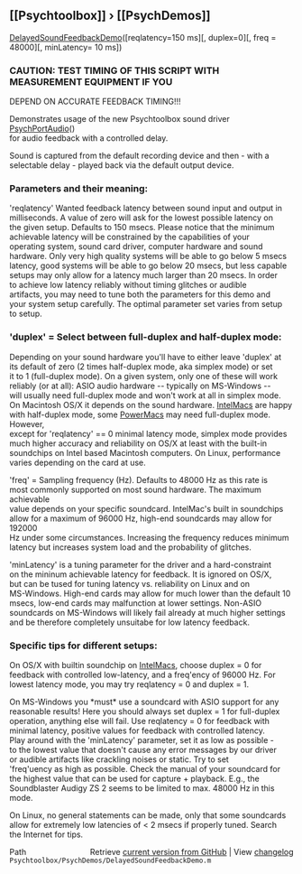 ## [[Psychtoolbox]] &#8250; [[PsychDemos]]

[DelayedSoundFeedbackDemo](DelayedSoundFeedbackDemo)([reqlatency=150 ms][, duplex=0][, freq = 48000][, minLatency= 10 ms])  
  
### CAUTION: TEST TIMING OF THIS SCRIPT WITH MEASUREMENT EQUIPMENT IF YOU  
DEPEND ON ACCURATE FEEDBACK TIMING!!!  
  
Demonstrates usage of the new Psychtoolbox sound driver [PsychPortAudio](PsychPortAudio)()  
for audio feedback with a controlled delay.  
  
Sound is captured from the default recording device and then - with a  
selectable delay - played back via the default output device.  
  
### Parameters and their meaning:  
  
'reqlatency' Wanted feedback latency between sound input and output in  
milliseconds. A value of zero will ask for the lowest possible latency on  
the given setup. Defaults to 150 msecs. Please notice that the minimum  
achievable latency will be constrained by the capabilities of your  
operating system, sound card driver, computer hardware and sound  
hardware. Only very high quality systems will be able to go below 5 msecs  
latency, good systems will be able to go below 20 msecs, but less capable  
setups may only allow for a latency much larger than 20 msecs. In order  
to achieve low latency reliably without timing glitches or audible  
artifacts, you may need to tune both the parameters for this demo and  
your system setup carefully. The optimal parameter set varies from setup  
to setup.  
  
### 'duplex' = Select between full-duplex and half-duplex mode:  
  
Depending on your sound hardware you'll have to either leave 'duplex' at  
its default of zero (2 times half-duplex mode, aka simplex mode) or set  
it to 1 (full-duplex mode). On a given system, only one of these will work  
reliably (or at all): ASIO audio hardware -- typically on MS-Windows --  
will usually need full-duplex mode and won't work at all in simplex mode.  
On Macintosh OS/X it depends on the sound hardware. [IntelMacs](IntelMacs) are happy  
with half-duplex mode, some [PowerMacs](PowerMacs) may need full-duplex mode. However,  
except for 'reqlatency' == 0 minimal latency mode, simplex mode provides  
much higher accuracy and reliability on OS/X at least with the built-in  
soundchips on Intel based Macintosh computers. On Linux, performance  
varies depending on the card at use.  
  
'freq' = Sampling frequency (Hz). Defaults to 48000 Hz as this rate is  
most commonly supported on most sound hardware. The maximum achievable  
value depends on your specific soundcard. IntelMac's built in soundchips  
allow for a maximum of 96000 Hz, high-end soundcards may allow for 192000  
Hz under some circumstances. Increasing the frequency reduces minimum  
latency but increases system load and the probability of glitches.  
  
'minLatency' is a tuning parameter for the driver and a hard-constraint  
on the mininum achievable latency for feedback. It is ignored on OS/X,  
but can be tused for tuning latency vs. reliability on Linux and on  
MS-Windows. High-end cards may allow for much lower than the default 10  
msecs, low-end cards may malfunction at lower settings. Non-ASIO  
soundcards on MS-Windows will likely fail already at much higher settings  
and be therefore completely unsuitabe for low latency feedback.  
  
### Specific tips for different setups:  
  
On OS/X with builtin soundchip on [IntelMacs](IntelMacs), choose duplex = 0 for  
feedback with controlled low-latency, and a freq'ency of 96000 Hz. For  
lowest latency mode, you may try reqlatency = 0 and duplex = 1.  
  
On MS-Windows you \*must\* use a soundcard with ASIO support for any  
reasonable results! Here you should always set duplex = 1 for full-duplex  
operation, anything else will fail. Use reqlatency = 0 for feedback with  
minimal latency, positive values for feedback with controlled latency.  
Play around with the 'minLatency' parameter, set it as low as possible -  
to the lowest value that doesn't cause any error messages by our driver  
or audible artifacts like crackling noises or static. Try to set  
'freq'uency as high as possible. Check the manual of your soundcard for  
the highest value that can be used for capture + playback. E.g., the  
Soundblaster Audigy ZS 2 seems to be limited to max. 48000 Hz in this  
mode.  
  
On Linux, no general statements can be made, only that some soundcards  
allow for extremely low latencies of < 2 msecs if properly tuned. Search  
the Internet for tips.  
  




<div class="code_header" style="text-align:right;">
  <span style="float:left;">Path&nbsp;&nbsp;</span> <span class="counter">Retrieve <a href=
  "https://raw.github.com/Psychtoolbox-3/Psychtoolbox-3/beta/Psychtoolbox/PsychDemos/DelayedSoundFeedbackDemo.m">current version from GitHub</a> | View <a href=
  "https://github.com/Psychtoolbox-3/Psychtoolbox-3/commits/beta/Psychtoolbox/PsychDemos/DelayedSoundFeedbackDemo.m">changelog</a></span>
</div>
<div class="code">
  <code>Psychtoolbox/PsychDemos/DelayedSoundFeedbackDemo.m</code>
</div>

